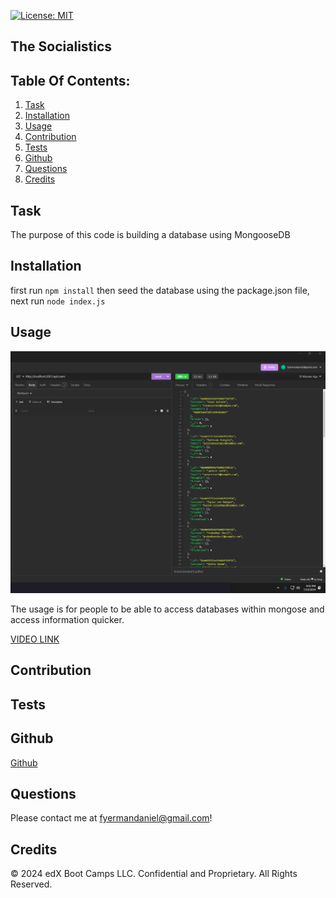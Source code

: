 

[![License: MIT](https://img.shields.io/badge/License-MIT-yellow.svg)](https://opensource.org/licenses/MIT)

## The Socialistics

## Table Of Contents:


1. [Task](#task)
2. [Installation](#installation)
3. [Usage](#usage)
4. [Contribution](#contribution)
5. [Tests](#tests)
6. [Github](#github)
7. [Questions](#questions)
8. [Credits](#credits)


## Task

The purpose of this code is building a database using MongooseDB

## Installation 

first run `npm install` then seed the database using the package.json file, next run `node index.js`


## Usage 

![Usage](./images/Desktop%20Screenshot%202024.07.23%20-%2021.32.06.24.png)

The usage is for people to be able to access databases within mongose and access information quicker.

[VIDEO LINK](https://drive.google.com/file/d/1DoXKcAVotWdkAHtgTweMTdKaON_HDakT/view?usp=sharing)

## Contribution



## Tests



## Github

[Github](https://github.com/Dfyerman?tab=repositories)

## Questions

Please contact me at fyermandaniel@gmail.com!

## Credits


© 2024 edX Boot Camps LLC. Confidential and Proprietary. All Rights Reserved.

